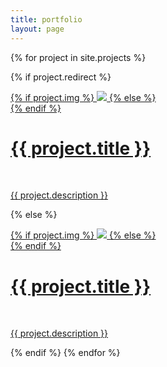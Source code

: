 ```yaml
---
title: portfolio
layout: page
---
```


{% for project in site.projects %}

{% if project.redirect %}
<div class="project">
    <a href="{{ project.redirect }}">
    <div class="thumbnail">
        {% if project.img %}
        <img class="thumbnail" src="{{ project.img }}"/>
        {% else %}
        <div class="thumbnail blankbox"></div>
        {% endif %}    
        <span>
            <h1>{{ project.title }}</h1>
            <br/>
            <p>{{ project.description }}</p>
        </span>
    </div>
    </a>
</div>

{% else %}

<div class="project ">
    <a href="{{ project.url }}">
    <div class="thumbnail">
        {% if project.img %}
        <img class="thumbnail" src="{{ project.img }}"/>
        {% else %}
        <div class="thumbnail blankbox"></div>
        {% endif %}    
        <span>
            <h1>{{ project.title }}</h1>
            <br/>
            <p>{{ project.description }}</p>
        </span>
    </div>
    </a>
</div>
{% endif %}
{% endfor %}


